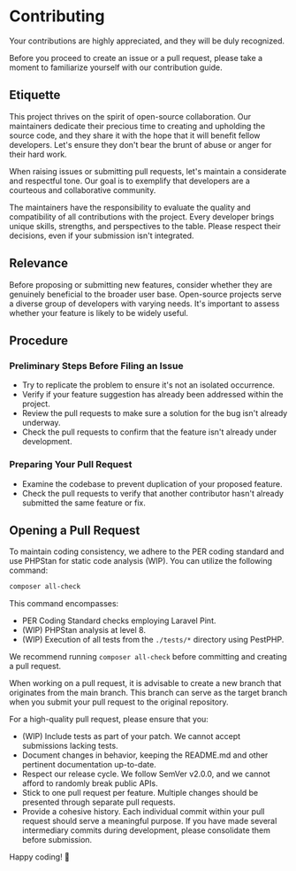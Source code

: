 # Contributing

Your contributions are highly appreciated, and they will be duly recognized.

Before you proceed to create an issue or a pull request, please take a moment to familiarize yourself with our contribution guide.

## Etiquette

This project thrives on the spirit of open-source collaboration. Our maintainers dedicate their precious time to creating and upholding the source code, and they share it with the hope that it will benefit fellow developers. Let's ensure they don't bear the brunt of abuse or anger for their hard work.

When raising issues or submitting pull requests, let's maintain a considerate and respectful tone. Our goal is to exemplify that developers are a courteous and collaborative community.

The maintainers have the responsibility to evaluate the quality and compatibility of all contributions with the project. Every developer brings unique skills, strengths, and perspectives to the table. Please respect their decisions, even if your submission isn't integrated.

## Relevance

Before proposing or submitting new features, consider whether they are genuinely beneficial to the broader user base. Open-source projects serve a diverse group of developers with varying needs. It's important to assess whether your feature is likely to be widely useful.

## Procedure

### Preliminary Steps Before Filing an Issue

- Try to replicate the problem to ensure it's not an isolated occurrence.
- Verify if your feature suggestion has already been addressed within the project.
- Review the pull requests to make sure a solution for the bug isn't already underway.
- Check the pull requests to confirm that the feature isn't already under development.

### Preparing Your Pull Request

- Examine the codebase to prevent duplication of your proposed feature.
- Check the pull requests to verify that another contributor hasn't already submitted the same feature or fix.

## Opening a Pull Request

To maintain coding consistency, we adhere to the PER coding standard and use PHPStan for static code analysis (WIP). You can utilize the following command:

```bash
composer all-check
```
This command encompasses:

- PER Coding Standard checks employing Laravel Pint.
- (WIP) PHPStan analysis at level 8.
- (WIP) Execution of all tests from the `./tests/*` directory using PestPHP.

We recommend running `composer all-check` before committing and creating a pull request.

When working on a pull request, it is advisable to create a new branch that originates from the main branch. This branch can serve as the target branch when you submit your pull request to the original repository.

For a high-quality pull request, please ensure that you:

- (WIP) Include tests as part of your patch. We cannot accept submissions lacking tests.
- Document changes in behavior, keeping the README.md and other pertinent documentation up-to-date.
- Respect our release cycle. We follow SemVer v2.0.0, and we cannot afford to randomly break public APIs.
- Stick to one pull request per feature. Multiple changes should be presented through separate pull requests.
- Provide a cohesive history. Each individual commit within your pull request should serve a meaningful purpose. If you have made several intermediary commits during development, please consolidate them before submission.

Happy coding! 🚀
